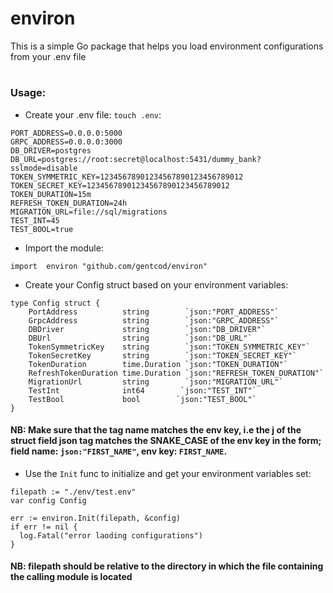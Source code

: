 # environ
This is a simple Go package that helps you load environment configurations from your .env file

#

### Usage:
- Create your .env file: `touch .env`:
~~~
PORT_ADDRESS=0.0.0.0:5000
GRPC_ADDRESS=0.0.0.0:3000
DB_DRIVER=postgres
DB_URL=postgres://root:secret@localhost:5431/dummy_bank?sslmode=disable
TOKEN_SYMMETRIC_KEY=12345678901234567890123456789012
TOKEN_SECRET_KEY=12345678901234567890123456789012
TOKEN_DURATION=15m
REFRESH_TOKEN_DURATION=24h
MIGRATION_URL=file://sql/migrations
TEST_INT=45
TEST_BOOL=true
~~~

- Import the module:
~~~
import 	environ "github.com/gentcod/environ"
~~~

- Create your Config struct based on your environment variables:
~~~
type Config struct {
	PortAddress          string        `json:"PORT_ADDRESS"`
	GrpcAddress          string        `json:"GRPC_ADDRESS"`
	DBDriver             string        `json:"DB_DRIVER"`
	DBUrl                string        `json:"DB_URL"`
	TokenSymmetricKey    string        `json:"TOKEN_SYMMETRIC_KEY"`
	TokenSecretKey       string        `json:"TOKEN_SECRET_KEY"`
	TokenDuration        time.Duration `json:"TOKEN_DURATION"`
	RefreshTokenDuration time.Duration `json:"REFRESH_TOKEN_DURATION"`
	MigrationUrl         string        `json:"MIGRATION_URL"`
	TestInt              int64        `json:"TEST_INT"`
	TestBool             bool        `json:"TEST_BOOL"`
}
~~~
#### NB: Make sure that the tag name matches the env key, i.e the j of the struct field json tag matches the SNAKE_CASE of the env key in the form; field name: `json:"FIRST_NAME"`, env key: `FIRST_NAME`. 

- Use the `Init` func to initialize and get your environment variables set:
~~~
filepath := "./env/test.env"
var config Config

err := environ.Init(filepath, &config)
if err != nil {
  log.Fatal("error laoding configurations")
}
~~~
#### NB: filepath should be relative to the directory in which the file containing the calling module is located

